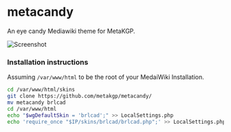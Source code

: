 # metacandy

An eye candy Mediawiki theme for MetaKGP. 

![Screenshot](http://i.imgur.com/OtU1d4p.png "Screenshot")

### Installation instructions

Assuming `/var/www/html` to be the root of your MedaiWiki Installation.

```sh
cd /var/www/html/skins
git clone https://github.com/metakgp/metacandy/
mv metacandy brlcad
cd /var/www/html
echo "$wgDefaultSkin = 'brlcad';" >> LocalSettings.php
echo 'require_once "$IP/skins/brlcad/brlcad.php";' >> LocalSettings.php
```
